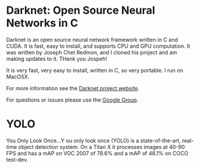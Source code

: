 
# Darknet: Open Source Neural Networks in C

Darknet is an open source neural network framework written in C and CUDA. It is fast, easy to install, and supports CPU and GPU computation. It was written by Joseph Chet Redmon, and I cloned his project and am making updates to it. THank you Jospeh!

It is very fast, very easy to install, written in C, so very portable. I run on MacOSX.

For more information see the [Darknet project website](http://pjreddie.com/darknet).

For questions or issues please use the [Google Group](https://groups.google.com/forum/#!forum/darknet).
# YOLO

You Only Look Once...Y ou only look once (YOLO) is a state-of-the-art, real-time object detection system. On a Titan X it processes images at 40-90 FPS and has a mAP on VOC 2007 of 78.6% and a mAP of 48.1% on COCO test-dev.
